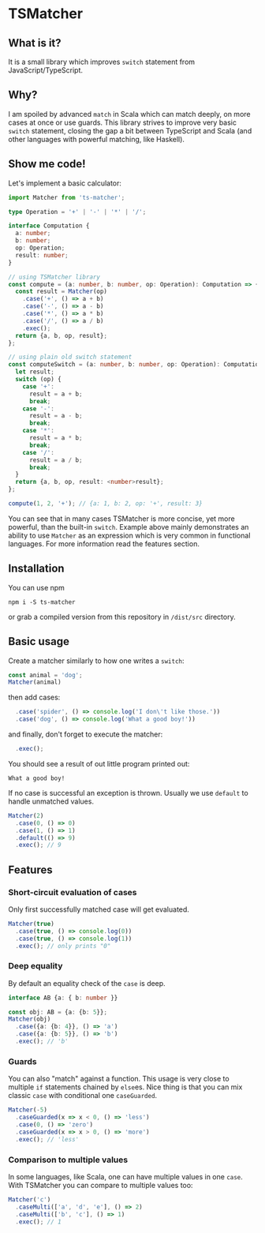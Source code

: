 # TSMatcher

## What is it?

It is a small library which improves `switch` statement from JavaScript/TypeScript.

## Why?

I am spoiled by advanced `match` in Scala which can match deeply, on more cases at once or use guards.
This library strives to improve very basic `switch` statement, closing the gap a bit between TypeScript and Scala (and other languages with powerful matching, like Haskell).

## Show me code!

Let's implement a basic calculator:

```typescript
import Matcher from 'ts-matcher';

type Operation = '+' | '-' | '*' | '/';

interface Computation {
  a: number;
  b: number;
  op: Operation;
  result: number;
}

// using TSMatcher library
const compute = (a: number, b: number, op: Operation): Computation => {
  const result = Matcher(op)
    .case('+', () => a + b)
    .case('-', () => a - b)
    .case('*', () => a * b)
    .case('/', () => a / b)
    .exec();
  return {a, b, op, result};
};

// using plain old switch statement
const computeSwitch = (a: number, b: number, op: Operation): Computation => {
  let result;
  switch (op) {
    case '+':
      result = a + b;
      break;
    case '-':
      result = a - b;
      break;
    case '*':
      result = a * b;
      break;
    case '/':
      result = a / b;
      break;
  }
  return {a, b, op, result: <number>result};
};

compute(1, 2, '+'); // {a: 1, b: 2, op: '+', result: 3}
```

You can see that in many cases TSMatcher is more concise, yet more powerful, than the built-in `switch`.
Example above mainly demonstrates an ability to use `Matcher` as an expression which is very common in functional languages.
For more information read the features section.

## Installation

You can use npm

```
npm i -S ts-matcher
```

or grab a compiled version from this repository in `/dist/src` directory.

## Basic usage

Create a matcher similarly to how one writes a `switch`:
```typescript
const animal = 'dog';
Matcher(animal)
```

then add cases:
```typescript
  .case('spider', () => console.log('I don\'t like those.'))
  .case('dog', () => console.log('What a good boy!'))
```

and finally, don't forget to execute the matcher:
```typescript
  .exec();
```

You should see a result of out little program printed out:
```
What a good boy!
```

If no case is successful an exception is thrown.
Usually we use `default` to handle unmatched values.

```typescript
Matcher(2)
  .case(0, () => 0)
  .case(1, () => 1)
  .default(() => 9)
  .exec(); // 9
```

## Features

### Short-circuit evaluation of cases

Only first successfully matched case will get evaluated.

```typescript
Matcher(true)
  .case(true, () => console.log(0))
  .case(true, () => console.log(1))
  .exec(); // only prints "0"
```

### Deep equality

By default an equality check of the `case` is deep.

```typescript
interface AB {a: { b: number }}

const obj: AB = {a: {b: 5}};
Matcher(obj)
  .case({a: {b: 4}}, () => 'a')
  .case({a: {b: 5}}, () => 'b')
  .exec(); // 'b'
```

### Guards

You can also "match" against a function. This usage is very close to multiple `if` statements chained by `else`es.
Nice thing is that you can mix classic `case` with conditional one `caseGuarded`.

```typescript
Matcher(-5)
  .caseGuarded(x => x < 0, () => 'less')
  .case(0, () => 'zero')
  .caseGuarded(x => x > 0, () => 'more')
  .exec(); // 'less'
```

### Comparison to multiple values

In some languages, like Scala, one can have multiple values in one `case`.
With TSMatcher you can compare to multiple values too:

```typescript
Matcher('c')
  .caseMulti(['a', 'd', 'e'], () => 2)
  .caseMulti(['b', 'c'], () => 1)
  .exec(); // 1
```
